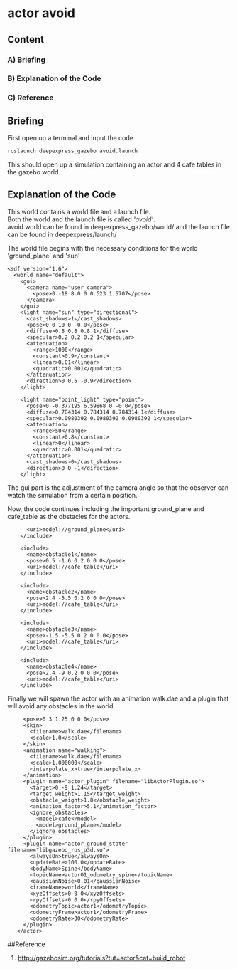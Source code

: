 # actor avoid   
## Content   
### A) Briefing   
### B) Explanation of the Code   
### C) Reference   
## Briefing
First open up a terminal and input the code   
```python
roslaunch deepexpress_gazebo avoid.launch
```   
This should open up a simulation containing an actor and 4 cafe tables in the gazebo world.   

## Explanation of the Code   
This world contains a world file and a launch file.   
Both the world and the launch file is called *'avoid'*.   
avoid.world can be found in deepexpress_gazebo/world/ and the launch file can be found in deepexpress/launch/   

The world file begins with the necessary conditions for the world 'ground_plane' and 'sun'   

```<?xml version="1.0" ?>
<sdf version="1.6">
  <world name="default">
    <gui>
      <camera name="user_camera">
        <pose>0 -18 8.0 0 0.523 1.5707</pose>
      </camera>
    </gui>
    <light name="sun" type="directional">
      <cast_shadows>1</cast_shadows>
      <pose>0 0 10 0 -0 0</pose>
      <diffuse>0.8 0.8 0.8 1</diffuse>
      <specular>0.2 0.2 0.2 1</specular>
      <attenuation>
        <range>1000</range>
        <constant>0.9</constant>
        <linear>0.01</linear>
        <quadratic>0.001</quadratic>
      </attenuation>
      <direction>0 0.5 -0.9</direction>
    </light>

    <light name="point_light" type="point">
      <pose>0 -0.377195 6.59868 0 -0 0</pose>
      <diffuse>0.784314 0.784314 0.784314 1</diffuse>
      <specular>0.0980392 0.0980392 0.0980392 1</specular>
      <attenuation>
        <range>50</range>
        <constant>0.8</constant>
        <linear>0</linear>
        <quadratic>0.001</quadratic>
      </attenuation>
      <cast_shadows>0</cast_shadows>
      <direction>0 0 -1</direction>
    </light> 
  ```
    
The gui part is the adjustment of the camera angle so that the observer can watch the simulation from a certain position.   

Now, the code continues including the important ground_plane and cafe_table as the obstacles for the actors.   

```<include>
      <uri>model://ground_plane</uri>
    </include>

    <include>
      <name>obstacle1</name>
      <pose>0.5 -1.6 0.2 0 0 0</pose>
      <uri>model://cafe_table</uri>
    </include>

    <include>
      <name>obstacle2</name>
      <pose>2.4 -5.5 0.2 0 0 0</pose>
      <uri>model://cafe_table</uri>
    </include>

    <include>
      <name>obstacle3</name>
      <pose>-1.5 -5.5 0.2 0 0 0</pose>
      <uri>model://cafe_table</uri>
    </include>

    <include>
      <name>obstacle4</name>
      <pose>2.4 -9 0.2 0 0 0</pose>
      <uri>model://cafe_table</uri>
    </include>
  ```
     
Finally we will spawn the actor with an animation walk.dae and a plugin that will avoid any obstacles in the world.

 ```<actor name="actor1">
      <pose>0 3 1.25 0 0 0</pose>
      <skin>
        <filename>walk.dae</filename>
        <scale>1.0</scale>
      </skin>
      <animation name="walking">
        <filename>walk.dae</filename>
        <scale>1.000000</scale>
        <interpolate_x>true</interpolate_x>
      </animation>
      <plugin name="actor_plugin" filename="libActorPlugin.so">
        <target>0 -9 1.24</target>
        <target_weight>1.15</target_weight>
        <obstacle_weight>1.8</obstacle_weight>
        <animation_factor>5.1</animation_factor>
        <ignore_obstacles>
          <model>cafe</model>
          <model>ground_plane</model>
        </ignore_obstacles>
      </plugin>
      <plugin name="actor_ground_state" filename="libgazebo_ros_p3d.so">
        <alwaysOn>true</alwaysOn>
        <updateRate>100.0</updateRate>
        <bodyName>Spine</bodyName>
        <topicName>actor01_odometry_spine</topicName>
        <gaussianNoise>0.01</gaussianNoise>
        <frameName>world</frameName>
        <xyzOffsets>0 0 0</xyzOffsets>
        <rpyOffsets>0 0 0</rpyOffsets>
        <odometryTopic>actor1</odometryTopic>
        <odometryFrame>actor1</odometryFrame>
        <odometryRate>30</odometryRate>
      </plugin>
    </actor>
``` 
##Reference
1) http://gazebosim.org/tutorials?tut=actor&cat=build_robot
